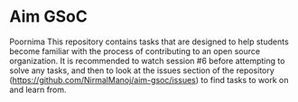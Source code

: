 # Aim GSoC
Poornima
This repository contains tasks that are designed to help students become familiar with the process of contributing to an open source organization. It is recommended to watch session #6 before attempting to solve any tasks, and then to look at the issues section of the repository (https://github.com/NirmalManoj/aim-gsoc/issues) to find tasks to work on and learn from.

<!-- In the session, we have covered the following.

**Forking a repository**

Forking a repository is a process that allows users to create a copy of an existing repository under their own account. This allows users to make changes to the code without affecting the original repository, and also makes it easy to submit changes to the original repository through a pull request.

**Creating a branch**

A branch is a way to create a separate version of a repository to work on. When a user creates a new branch, they can make changes to the code without affecting the main branch of the repository. This allows multiple users to work on the same codebase at the same time, and also allows users to submit their changes to the main branch through a pull request.

**Submitting a pull request**

A pull request is a way for users to submit changes they've made to a repository back to the original repository. When a user submits a pull request, the maintainers of the original repository can review the changes and decide whether or not to merge them into the main branch. This allows for collaboration and contributions to open source projects. -->
